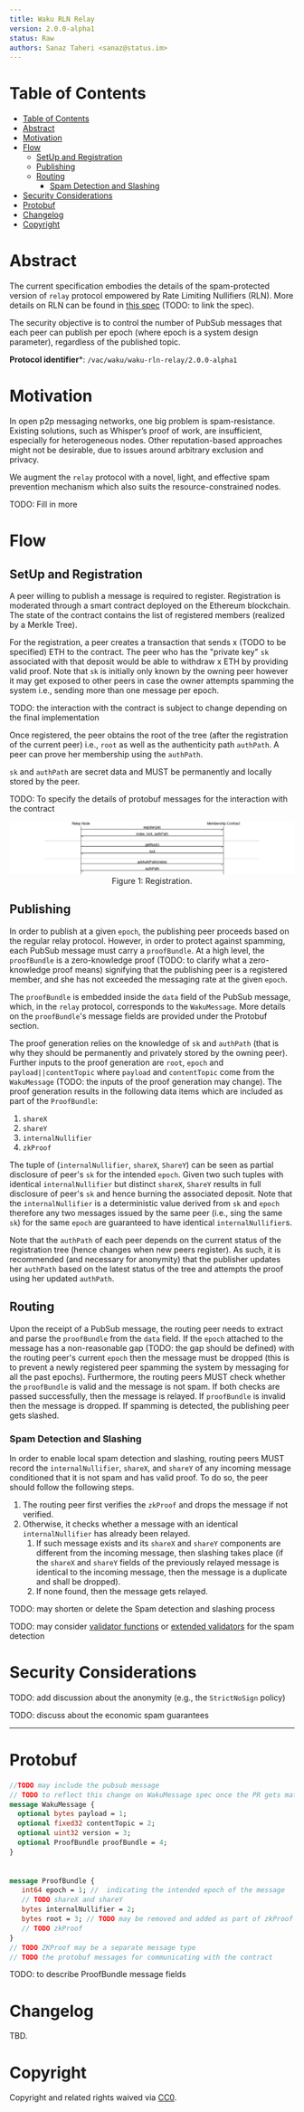 ```yaml
---
title: Waku RLN Relay
version: 2.0.0-alpha1
status: Raw
authors: Sanaz Taheri <sanaz@status.im>
---
```


# Table of Contents
- [Table of Contents](#table-of-contents)
- [Abstract](#abstract)
- [Motivation](#motivation)
- [Flow](#flow)
  - [SetUp and Registration](#setup-and-registration)
  - [Publishing](#publishing)
  - [Routing](#routing)
    - [Spam Detection and Slashing](#spam-detection-and-slashing)
- [Security Considerations](#security-considerations)
- [Protobuf](#protobuf)
- [Changelog](#changelog)
- [Copyright](#copyright)

# Abstract

The current specification embodies the details of the spam-protected version of `relay` protocol empowered by Rate Limiting Nullifiers (RLN). More details on RLN can be found in [this spec]() (TODO: to link the spec).

The security objective is to control the number of PubSub messages that each peer can publish per epoch (where epoch is a system design parameter), regardless of the published topic.


**Protocol identifier***: `/vac/waku/waku-rln-relay/2.0.0-alpha1`

# Motivation

In open p2p messaging networks, one big problem is spam-resistance. Existing solutions, such as Whisper’s proof of work, are insufficient, especially for heterogeneous nodes. Other reputation-based approaches might not be desirable, due to issues around arbitrary exclusion and privacy.

We augment the `relay` protocol with a novel, light, and effective spam prevention mechanism which also suits the resource-constrained nodes.

TODO: Fill in more


# Flow
## SetUp and Registration
A peer willing to publish a message is required to register. Registration is moderated through a smart contract deployed on the Ethereum blockchain. The state of the contract contains the list of registered members (realized by a Merkle Tree). 

For the registration, a peer creates a transaction that sends x (TODO to be specified) ETH to the contract. The peer who has the "private key" `sk` associated with that deposit would be able to withdraw x ETH by providing valid proof. Note that  `sk` is initially only known by the owning peer however it may get exposed to other peers in case the owner attempts spamming the system i.e., sending more than one message per epoch.

TODO: the interaction with the contract is subject to change depending on the final implementation

Once registered, the peer obtains the root of the tree (after the registration of the current peer) i.e., `root`  as well as the authenticity path `authPath`. A peer can prove her membership using the `authPath`.


`sk`  and `authPath`  are secret data and MUST be permanently and locally stored by the peer. 

TODO: To specify the details of protobuf messages for the interaction with the contract

<!-- diagram -->

<p align="center">
    <img src="../../../assets/rln-relay/rln-relay.png" />
    <br />
    Figure 1: Registration.
</p>


## Publishing

In order to publish at a given `epoch`, the publishing peer proceeds based on the regular relay protocol.  However, in order to protect against spamming, each PubSub message must carry a `proofBundle`. At a high level, the `proofBundle` is a zero-knowledge proof (TODO: to clarify what a zero-knowledge proof means) signifying that the publishing peer is a  registered member, and she has not exceeded the messaging rate at the given `epoch`. 

The `proofBundle` is embedded inside the `data` field of the PubSub message, which, in the `relay` protocol, corresponds to the `WakuMessage`. More details on the `proofBundle`'s message fields are provided under the Protobuf section. 

The proof generation relies on the knowledge of `sk` and `authPath` (that is why they should be permanently and privately stored by the owning peer). Further inputs to the proof generation are `root`, `epoch` and `payload||contentTopic`  where `payload` and `contentTopic` come from the `WakuMessage` (TODO: the inputs of the proof generation may change). The proof generation results in the following data items which are included as part of the `ProofBundle`:  
1. `shareX`
2. `shareY`
3. `internalNullifier`
4. `zkProof`


The tuple of (`internalNullifier`, `shareX`, `ShareY`)  can be seen as partial disclosure of peer's `sk` for the intended `epoch`.  Given two such tuples with identical `internalNullifier` but distinct `shareX`, `ShareY` results in full disclosure of peer's `sk` and hence burning the associated deposit. Note that the `internalNullifier` is a deterministic value derived from `sk` and `epoch` therefore any two messages issued by the same peer (i.e., sing the same `sk`) for the same `epoch` are guaranteed to have identical `internalNullifier`s.

Note that the `authPath` of each peer depends on the current status of the registration tree (hence changes when new peers register). As such, it is recommended (and necessary for anonymity) that the publisher updates her `authPath` based on the latest status of the tree and attempts the proof using her updated `authPath`.


## Routing

Upon the receipt of a PubSub message, the routing peer needs to extract and parse the `proofBundle` from the `data` field.  If the `epoch` attached to the message has a non-reasonable gap (TODO: the gap should be defined) with the routing peer's current `epoch` then the message must be dropped (this is to prevent a newly registered peer spamming the system by messaging for all the past epochs). 
Furthermore, the routing peers MUST check whether the `proofBundle` is valid and the message is not spam. If both checks are passed successfully, then the message is relayed. If `proofBundle` is invalid then the message is dropped. If spamming is detected, the publishing peer gets slashed. 

### Spam Detection and Slashing
In order to enable local spam detection and slashing, routing peers MUST record the `internalNullifier`, `shareX`, and `shareY` of any incoming message conditioned that it is not spam and has valid proof. To do so, the peer should follow the following steps. 
1. The routing peer first verifies the `zkProof` and drops the message if not verified. 
2. Otherwise, it checks whether a message with an identical `internalNullifier` has already been relayed. 
   1. If such message exists and its `shareX` and `shareY` components are different from the incoming message, then slashing takes place (if the `shareX` and `shareY` fields of the previously relayed message is identical to the incoming message, then the message is a duplicate and shall be dropped).
   2. If none found, then the message gets relayed.



TODO: may shorten or delete the Spam detection and slashing process

TODO: may consider [validator functions](https://github.com/libp2p/specs/tree/master/pubsub#topic-validation) or [extended validators](https://github.com/libp2p/specs/blob/master/pubsub/gossipsub/gossipsub-v1.1.md#extended-validators) for the spam detection

# Security Considerations

TODO: add discussion about the anonymity (e.g., the `StrictNoSign` policy)

TODO: discuss about the economic spam guarantees

-------

# Protobuf

```protobuf
//TODO may include the pubsub message 
// TODO to reflect this change on WakuMessage spec once the PR gets mature
message WakuMessage {
  optional bytes payload = 1;
  optional fixed32 contentTopic = 2;
  optional uint32 version = 3;
  optional ProofBundle proofBundle = 4;
}


message ProofBundle {
   int64 epoch = 1; //  indicating the intended epoch of the message
   // TODO shareX and shareY
   bytes internalNullifier = 2;
   bytes root = 3; // TODO may be removed and added as part of zkProof
   // TODO zkProof
}
// TODO ZKProof may be a separate message type
// TODO the protobuf messages for communicating with the contract

```
TODO: to describe ProofBundle message fields






# Changelog

TBD.

# Copyright

Copyright and related rights waived via [CC0](https://creativecommons.org/publicdomain/zero/1.0/).
